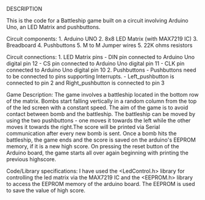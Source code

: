 DESCRIPTION

This is the code for a Battleship game built on a circuit involving Arduino Uno, an LED Matrix and pushbuttons. 

Circuit components: 
       1. Arduino UNO
       2. 8x8 LED Matrix (with MAX7219 IC)
       3. Breadboard
       4. Pushbuttons
       5. M to M Jumper wires
       5. 22K ohms resistors

Circuit connections:
       1. LED Matrix pins
            - DIN pin connected to Arduino Uno digital pin 12
            - CS pin connected to Arduino Uno digital pin 11
            - CLK pin connected to Arduino Uno digital pin 10
        2. Pushbuttons
            - Pushbuttons need to be connected to pins supporting Interrupts.
            - Left_pushbutton is connected to pin 2 and Right_pushbutton is connected to pin 3

Game Description:
       The game involves a battleship located in the bottom row of the matrix. Bombs start falling vertically in a random column from the top of the led screen with a constant speed. The aim of the game is to avoid contact between bomb and the battleship. The battleship can be moved by using the two pushbuttons - one moves it towards the left while the other moves it towards the right.The score will be printed via Serial communication after every new bomb is sent. Once a bomb hits the battleship, the game ends and the score is saved on the arduino's EEPROM memory, if it is a new high score. On pressing the reset button of the Arduino board, the game starts all over again beginning with printing the previous highscore.

Code/Library specifications:
       I have used the <LedControl.h> library for controlling the led matrix via the MAX7219 IC and the <EEPROM.h> library to access the EEPROM memory of the arduino board. The EEPROM is used to save the value of high score. 